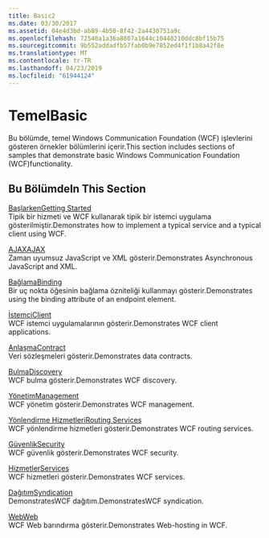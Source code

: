 ```yaml
---
title: Basic2
ms.date: 03/30/2017
ms.assetid: 04e4d3bd-ab89-4b50-8f42-2a4430751a9c
ms.openlocfilehash: 72540a1a36a8807a1644c10448210ddc8bf15b75
ms.sourcegitcommit: 9b552addadfb57fab0b9e7852ed4f1f1b8a42f8e
ms.translationtype: MT
ms.contentlocale: tr-TR
ms.lasthandoff: 04/23/2019
ms.locfileid: "61944124"
---
```

# <a name="basic"></a><span data-ttu-id="ac222-102">Temel</span><span class="sxs-lookup"><span data-stu-id="ac222-102">Basic</span></span>
<span data-ttu-id="ac222-103">Bu bölümde, temel Windows Communication Foundation (WCF) işlevlerini gösteren örnekler bölümlerini içerir.</span><span class="sxs-lookup"><span data-stu-id="ac222-103">This section includes sections of samples that demonstrate basic Windows Communication Foundation (WCF)functionality.</span></span>  
  
## <a name="in-this-section"></a><span data-ttu-id="ac222-104">Bu Bölümde</span><span class="sxs-lookup"><span data-stu-id="ac222-104">In This Section</span></span>  
 [<span data-ttu-id="ac222-105">Başlarken</span><span class="sxs-lookup"><span data-stu-id="ac222-105">Getting Started</span></span>](../../../../docs/framework/wcf/samples/getting-started-sample.md)  
 <span data-ttu-id="ac222-106">Tipik bir hizmeti ve WCF kullanarak tipik bir istemci uygulama gösterilmiştir.</span><span class="sxs-lookup"><span data-stu-id="ac222-106">Demonstrates how to implement a typical service and a typical client using WCF.</span></span>  
  
 [<span data-ttu-id="ac222-107">AJAX</span><span class="sxs-lookup"><span data-stu-id="ac222-107">AJAX</span></span>](../../../../docs/framework/wcf/samples/ajax.md)  
 <span data-ttu-id="ac222-108">Zaman uyumsuz JavaScript ve XML gösterir.</span><span class="sxs-lookup"><span data-stu-id="ac222-108">Demonstrates Asynchronous JavaScript and XML.</span></span>  
  
 [<span data-ttu-id="ac222-109">Bağlama</span><span class="sxs-lookup"><span data-stu-id="ac222-109">Binding</span></span>](../../../../docs/framework/wcf/samples/binding.md)  
 <span data-ttu-id="ac222-110">Bir uç nokta öğesinin bağlama özniteliği kullanmayı gösterir.</span><span class="sxs-lookup"><span data-stu-id="ac222-110">Demonstrates using the binding attribute of an endpoint element.</span></span>  
  
 [<span data-ttu-id="ac222-111">İstemci</span><span class="sxs-lookup"><span data-stu-id="ac222-111">Client</span></span>](../../../../docs/framework/wcf/samples/client.md)  
 <span data-ttu-id="ac222-112">WCF istemci uygulamalarının gösterir.</span><span class="sxs-lookup"><span data-stu-id="ac222-112">Demonstrates WCF client applications.</span></span>  
  
 [<span data-ttu-id="ac222-113">Anlaşma</span><span class="sxs-lookup"><span data-stu-id="ac222-113">Contract</span></span>](../../../../docs/framework/wcf/samples/contract.md)  
 <span data-ttu-id="ac222-114">Veri sözleşmeleri gösterir.</span><span class="sxs-lookup"><span data-stu-id="ac222-114">Demonstrates data contracts.</span></span>  
  
 [<span data-ttu-id="ac222-115">Bulma</span><span class="sxs-lookup"><span data-stu-id="ac222-115">Discovery</span></span>](../../../../docs/framework/wcf/samples/discovery-samples.md)  
 <span data-ttu-id="ac222-116">WCF bulma gösterir.</span><span class="sxs-lookup"><span data-stu-id="ac222-116">Demonstrates WCF discovery.</span></span>  
  
 [<span data-ttu-id="ac222-117">Yönetim</span><span class="sxs-lookup"><span data-stu-id="ac222-117">Management</span></span>](../../../../docs/framework/wcf/samples/management.md)  
 <span data-ttu-id="ac222-118">WCF yönetim gösterir.</span><span class="sxs-lookup"><span data-stu-id="ac222-118">Demonstrates WCF management.</span></span>  
  
 [<span data-ttu-id="ac222-119">Yönlendirme Hizmetleri</span><span class="sxs-lookup"><span data-stu-id="ac222-119">Routing Services</span></span>](../../../../docs/framework/wcf/samples/routing-services.md)  
 <span data-ttu-id="ac222-120">WCF yönlendirme hizmetleri gösterir.</span><span class="sxs-lookup"><span data-stu-id="ac222-120">Demonstrates WCF routing services.</span></span>  
  
 [<span data-ttu-id="ac222-121">Güvenlik</span><span class="sxs-lookup"><span data-stu-id="ac222-121">Security</span></span>](../../../../docs/framework/wcf/samples/security-in-wcf.md)  
 <span data-ttu-id="ac222-122">WCF güvenlik gösterir.</span><span class="sxs-lookup"><span data-stu-id="ac222-122">Demonstrates WCF security.</span></span>  
  
 [<span data-ttu-id="ac222-123">Hizmetler</span><span class="sxs-lookup"><span data-stu-id="ac222-123">Services</span></span>](../../../../docs/framework/wcf/samples/services.md)  
 <span data-ttu-id="ac222-124">WCF hizmetleri gösterir.</span><span class="sxs-lookup"><span data-stu-id="ac222-124">Demonstrates WCF services.</span></span>  
  
 [<span data-ttu-id="ac222-125">Dağıtım</span><span class="sxs-lookup"><span data-stu-id="ac222-125">Syndication</span></span>](../../../../docs/framework/wcf/samples/syndication.md)  
 <span data-ttu-id="ac222-126">DemonstratesWCF dağıtım.</span><span class="sxs-lookup"><span data-stu-id="ac222-126">DemonstratesWCF syndication.</span></span>  
  
 [<span data-ttu-id="ac222-127">Web</span><span class="sxs-lookup"><span data-stu-id="ac222-127">Web</span></span>](../../../../docs/framework/wcf/samples/web.md)  
 <span data-ttu-id="ac222-128">WCF Web barındırma gösterir.</span><span class="sxs-lookup"><span data-stu-id="ac222-128">Demonstrates Web-hosting in WCF.</span></span>
